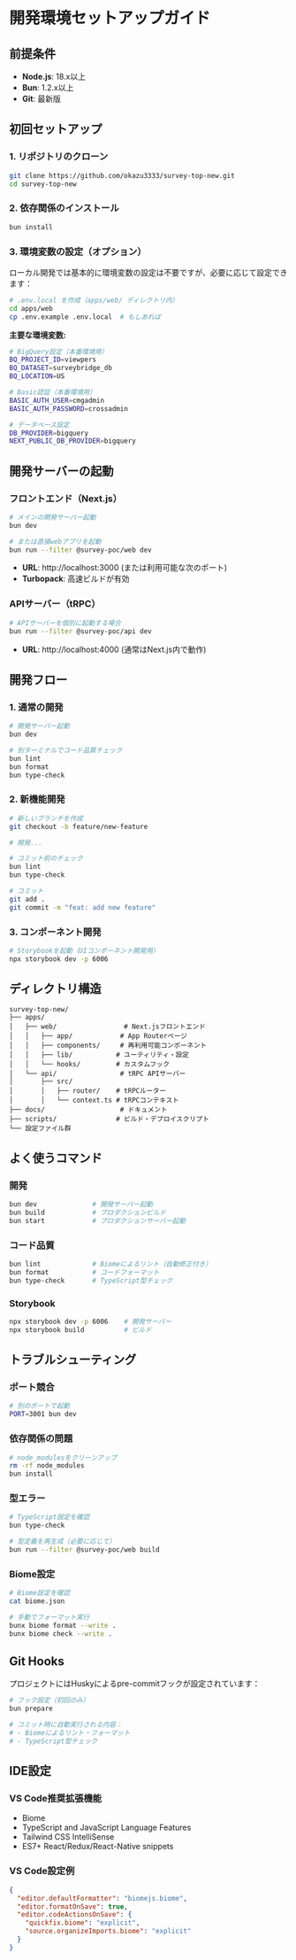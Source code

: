 # 開発環境セットアップガイド

## 前提条件

- **Node.js**: 18.x以上
- **Bun**: 1.2.x以上
- **Git**: 最新版

## 初回セットアップ

### 1. リポジトリのクローン

```bash
git clone https://github.com/okazu3333/survey-top-new.git
cd survey-top-new
```

### 2. 依存関係のインストール

```bash
bun install
```

### 3. 環境変数の設定（オプション）

ローカル開発では基本的に環境変数の設定は不要ですが、必要に応じて設定できます：

```bash
# .env.local を作成（apps/web/ ディレクトリ内）
cd apps/web
cp .env.example .env.local  # もしあれば
```

**主要な環境変数:**

```bash
# BigQuery設定（本番環境用）
BQ_PROJECT_ID=viewpers
BQ_DATASET=surveybridge_db
BQ_LOCATION=US

# Basic認証（本番環境用）
BASIC_AUTH_USER=cmgadmin
BASIC_AUTH_PASSWORD=crossadmin

# データベース設定
DB_PROVIDER=bigquery
NEXT_PUBLIC_DB_PROVIDER=bigquery
```

## 開発サーバーの起動

### フロントエンド（Next.js）

```bash
# メインの開発サーバー起動
bun dev

# または直接webアプリを起動
bun run --filter @survey-poc/web dev
```

- **URL**: http://localhost:3000 (または利用可能な次のポート)
- **Turbopack**: 高速ビルドが有効

### APIサーバー（tRPC）

```bash
# APIサーバーを個別に起動する場合
bun run --filter @survey-poc/api dev
```

- **URL**: http://localhost:4000 (通常はNext.js内で動作)

## 開発フロー

### 1. 通常の開発

```bash
# 開発サーバー起動
bun dev

# 別ターミナルでコード品質チェック
bun lint
bun format
bun type-check
```

### 2. 新機能開発

```bash
# 新しいブランチを作成
git checkout -b feature/new-feature

# 開発...

# コミット前のチェック
bun lint
bun type-check

# コミット
git add .
git commit -m "feat: add new feature"
```

### 3. コンポーネント開発

```bash
# Storybookを起動（UIコンポーネント開発用）
npx storybook dev -p 6006
```

## ディレクトリ構造

```
survey-top-new/
├── apps/
│   ├── web/                 # Next.jsフロントエンド
│   │   ├── app/            # App Routerページ
│   │   ├── components/     # 再利用可能コンポーネント
│   │   ├── lib/           # ユーティリティ・設定
│   │   └── hooks/         # カスタムフック
│   └── api/                # tRPC APIサーバー
│       ├── src/
│       │   ├── router/    # tRPCルーター
│       │   └── context.ts # tRPCコンテキスト
├── docs/                   # ドキュメント
├── scripts/               # ビルド・デプロイスクリプト
└── 設定ファイル群
```

## よく使うコマンド

### 開発

```bash
bun dev              # 開発サーバー起動
bun build            # プロダクションビルド
bun start            # プロダクションサーバー起動
```

### コード品質

```bash
bun lint             # Biomeによるリント（自動修正付き）
bun format           # コードフォーマット
bun type-check       # TypeScript型チェック
```

### Storybook

```bash
npx storybook dev -p 6006    # 開発サーバー
npx storybook build          # ビルド
```

## トラブルシューティング

### ポート競合

```bash
# 別のポートで起動
PORT=3001 bun dev
```

### 依存関係の問題

```bash
# node_modulesをクリーンアップ
rm -rf node_modules
bun install
```

### 型エラー

```bash
# TypeScript設定を確認
bun type-check

# 型定義を再生成（必要に応じて）
bun run --filter @survey-poc/web build
```

### Biome設定

```bash
# Biome設定を確認
cat biome.json

# 手動でフォーマット実行
bunx biome format --write .
bunx biome check --write .
```

## Git Hooks

プロジェクトにはHuskyによるpre-commitフックが設定されています：

```bash
# フック設定（初回のみ）
bun prepare

# コミット時に自動実行される内容：
# - Biomeによるリント・フォーマット
# - TypeScript型チェック
```

## IDE設定

### VS Code推奨拡張機能

- Biome
- TypeScript and JavaScript Language Features
- Tailwind CSS IntelliSense
- ES7+ React/Redux/React-Native snippets

### VS Code設定例

```json
{
  "editor.defaultFormatter": "biomejs.biome",
  "editor.formatOnSave": true,
  "editor.codeActionsOnSave": {
    "quickfix.biome": "explicit",
    "source.organizeImports.biome": "explicit"
  }
}
```
